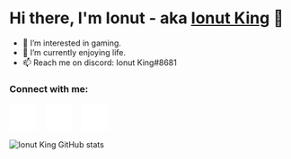 # Hi there, I'm Ionut - aka [Ionut King][steam] 👋

- 👀 I’m interested in gaming.
- 🌱 I’m currently enjoying life.
- 📫 Reach me on discord: Ionut King#8681
### Connect with me:

[![website](./img/globe-dark.svg)][website]
&nbsp;&nbsp;
[![website](./img/youtube-dark.svg)](https://youtube.com/c/ionutking)
&nbsp;&nbsp;
[![website](./img/twitter-dark.svg)](https://twitter.com/ionut_king_72)

![Ionut King GitHub stats](https://github-readme-stats.vercel.app/api?username=ionutking&show_icons=true&theme=dracula)

[website]: https://ionutking.tk
[steam]: https://steamcommunity.com/id/IonutKing/